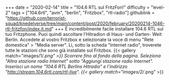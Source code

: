 +++
date = "2020-02-14"
title = "104.6 RTL sul FritzFon!"
difficulty = "level-2"
tags = ["104.6rtl", "avm", "berlin", "Fritzbox", "rtl-radio"]
githublink = "https://github.com/terrorist-squad/knedelverse/tree/main/content/post/2020/february/20200214-1046-rtl-fritzfon/index.it.md"
+++
È incredibilmente facile installare 104.6 RTL sul tuo Fritzphone. Puoi quindi ascoltare l'Hitradion di Haus- und Garten- Weit Berlin. Accedete al vostro Fritzbox e selezionate la voce di menu "Rete domestica" > "Media server". Lì, sotto la scheda "Internet radio", troverete tutte le stazioni che sono già installate sul Fritzbox.
{{< gallery match="images/1/*.png" >}}
Scorrere fino al fondo della pagina. Seleziona "Altra stazione radio Internet" sotto "Aggiungi stazione radio Internet". Inserisci un nome "104.6 RTL Berlins Hitradio" e l'indirizzo "http://stream.104.6rtl.com/rtl-live".
{{< gallery match="images/2/*.png" >}}
